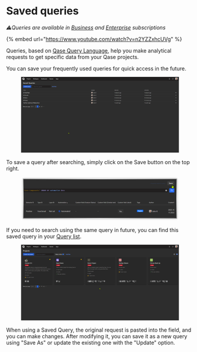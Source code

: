 # Saved queries

_⚠️Queries are available in_ [_Business_](https://help.qase.io/en/articles/5563727-business-plan) _and_ [_Enterprise_](https://help.qase.io/en/articles/6640055-enterprise-plan) _subscriptions_

{% embed url="https://www.youtube.com/watch?v=n2YZZxhcUVg" %}

Queries, based on [Qase Query Language](https://docs.qase.io/general/analytics/queries-qql-qase-query-language), help you make analytical requests to get specific data from your Qase projects.

You can save your frequently used queries for quick access in the future.

<figure><img src="../../../.gitbook/assets/chrome_h8HFwSBSkN.gif" alt=""><figcaption></figcaption></figure>

To save a query after searching, simply click on the Save button on the top right.

<figure><img src="../../../.gitbook/assets/image (2) (1).png" alt=""><figcaption></figcaption></figure>

If you need to search using the same query in future, you can find this saved query in your [Query list](https://app.qase.io/report/queries-list).

<figure><img src="../../../.gitbook/assets/gifsss.gif" alt=""><figcaption></figcaption></figure>

When using a Saved Query, the original request is pasted into the field, and you can make changes. After modifying it, you can save it as a new query using "Save As" or update the existing one with the "Update" option.
